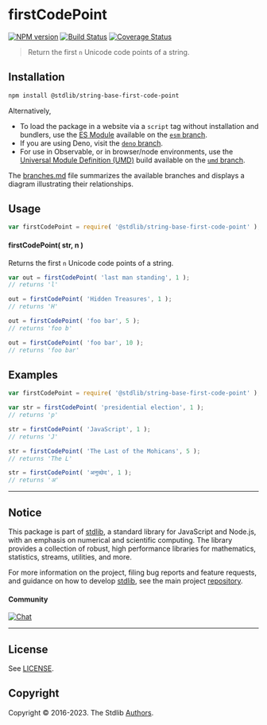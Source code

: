 <!--

@license Apache-2.0

Copyright (c) 2023 The Stdlib Authors.

Licensed under the Apache License, Version 2.0 (the "License");
you may not use this file except in compliance with the License.
You may obtain a copy of the License at

   http://www.apache.org/licenses/LICENSE-2.0

Unless required by applicable law or agreed to in writing, software
distributed under the License is distributed on an "AS IS" BASIS,
WITHOUT WARRANTIES OR CONDITIONS OF ANY KIND, either express or implied.
See the License for the specific language governing permissions and
limitations under the License.

-->

# firstCodePoint

[![NPM version][npm-image]][npm-url] [![Build Status][test-image]][test-url] [![Coverage Status][coverage-image]][coverage-url] <!-- [![dependencies][dependencies-image]][dependencies-url] -->

> Return the first `n` Unicode code points of a string.

<section class="installation">

## Installation

```bash
npm install @stdlib/string-base-first-code-point
```

Alternatively,

-   To load the package in a website via a `script` tag without installation and bundlers, use the [ES Module][es-module] available on the [`esm` branch][esm-url].
-   If you are using Deno, visit the [`deno` branch][deno-url].
-   For use in Observable, or in browser/node environments, use the [Universal Module Definition (UMD)][umd] build available on the [`umd` branch][umd-url].

The [branches.md][branches-url] file summarizes the available branches and displays a diagram illustrating their relationships.

</section>

<section class="usage">

## Usage

```javascript
var firstCodePoint = require( '@stdlib/string-base-first-code-point' );
```

#### firstCodePoint( str, n )

Returns the first `n` Unicode code points of a string.

```javascript
var out = firstCodePoint( 'last man standing', 1 );
// returns 'l'

out = firstCodePoint( 'Hidden Treasures', 1 );
// returns 'H'

out = firstCodePoint( 'foo bar', 5 );
// returns 'foo b'

out = firstCodePoint( 'foo bar', 10 );
// returns 'foo bar'
```

</section>

<!-- /.usage -->

<section class="examples">

## Examples

<!-- eslint no-undef: "error" -->

```javascript
var firstCodePoint = require( '@stdlib/string-base-first-code-point' );

var str = firstCodePoint( 'presidential election', 1 );
// returns 'p'

str = firstCodePoint( 'JavaScript', 1 );
// returns 'J'

str = firstCodePoint( 'The Last of the Mohicans', 5 );
// returns 'The L'

str = firstCodePoint( 'अनुच्छेद', 1 );
// returns 'अ'
```

</section>

<!-- /.examples -->

<!-- Section for related `stdlib` packages. Do not manually edit this section, as it is automatically populated. -->

<section class="related">

</section>

<!-- /.related -->

<!-- Section for all links. Make sure to keep an empty line after the `section` element and another before the `/section` close. -->


<section class="main-repo" >

* * *

## Notice

This package is part of [stdlib][stdlib], a standard library for JavaScript and Node.js, with an emphasis on numerical and scientific computing. The library provides a collection of robust, high performance libraries for mathematics, statistics, streams, utilities, and more.

For more information on the project, filing bug reports and feature requests, and guidance on how to develop [stdlib][stdlib], see the main project [repository][stdlib].

#### Community

[![Chat][chat-image]][chat-url]

---

## License

See [LICENSE][stdlib-license].


## Copyright

Copyright &copy; 2016-2023. The Stdlib [Authors][stdlib-authors].

</section>

<!-- /.stdlib -->

<!-- Section for all links. Make sure to keep an empty line after the `section` element and another before the `/section` close. -->

<section class="links">

[npm-image]: http://img.shields.io/npm/v/@stdlib/string-base-first-code-point.svg
[npm-url]: https://npmjs.org/package/@stdlib/string-base-first-code-point

[test-image]: https://github.com/stdlib-js/string-base-first-code-point/actions/workflows/test.yml/badge.svg?branch=main
[test-url]: https://github.com/stdlib-js/string-base-first-code-point/actions/workflows/test.yml?query=branch:main

[coverage-image]: https://img.shields.io/codecov/c/github/stdlib-js/string-base-first-code-point/main.svg
[coverage-url]: https://codecov.io/github/stdlib-js/string-base-first-code-point?branch=main

<!--

[dependencies-image]: https://img.shields.io/david/stdlib-js/string-base-first-code-point.svg
[dependencies-url]: https://david-dm.org/stdlib-js/string-base-first-code-point/main

-->

[chat-image]: https://img.shields.io/gitter/room/stdlib-js/stdlib.svg
[chat-url]: https://app.gitter.im/#/room/#stdlib-js_stdlib:gitter.im

[stdlib]: https://github.com/stdlib-js/stdlib

[stdlib-authors]: https://github.com/stdlib-js/stdlib/graphs/contributors

[umd]: https://github.com/umdjs/umd
[es-module]: https://developer.mozilla.org/en-US/docs/Web/JavaScript/Guide/Modules

[deno-url]: https://github.com/stdlib-js/string-base-first-code-point/tree/deno
[umd-url]: https://github.com/stdlib-js/string-base-first-code-point/tree/umd
[esm-url]: https://github.com/stdlib-js/string-base-first-code-point/tree/esm
[branches-url]: https://github.com/stdlib-js/string-base-first-code-point/blob/main/branches.md

[stdlib-license]: https://raw.githubusercontent.com/stdlib-js/string-base-first-code-point/main/LICENSE

</section>

<!-- /.links -->

